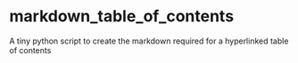 # markdown_table_of_contents
A tiny python script to create the markdown required for a hyperlinked table of contents
